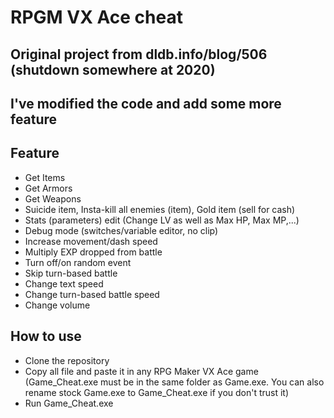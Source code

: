 # RPGM VX Ace cheat
## Original project from dldb.info/blog/506 (shutdown somewhere at 2020)
## I've modified the code and add some more feature
## Feature
- Get Items
- Get Armors
- Get Weapons
- Suicide item, Insta-kill all enemies (item), Gold item (sell for cash)
- Stats (parameters) edit (Change LV as well as Max HP, Max MP,...)
- Debug mode (switches/variable editor, no clip)
- Increase movement/dash speed
- Multiply EXP dropped from battle
- Turn off/on random event
- Skip turn-based battle
- Change text speed
- Change turn-based battle speed
- Change volume
## How to use
- Clone the repository
- Copy all file and paste it in any RPG Maker VX Ace game (Game_Cheat.exe must be in the same folder as Game.exe. You can also rename stock Game.exe to Game_Cheat.exe if you don't trust it)
- Run Game_Cheat.exe

